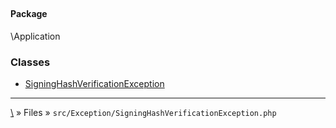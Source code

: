 ## 

#### Package
\Application







### Classes
* [SigningHashVerificationException](classes/SigningHashVerificationException)






***
[\\](Home) » Files » `src/Exception/SigningHashVerificationException.php`